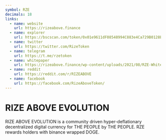 ```yaml
---
symbol: RZE
decimals: 18
links:
  - name: website
    url: https://rizeabove.finance
  - name: explorer
    url: https://bscscan.com/token/0x01e9611dF08548994C883e4Ca729B0128E73470F
  - name: twitter
    url: https://twitter.com/RizeToken
  - name: telegram
    url: https://t.me/rzetoken
  - name: whitepaper
    url: https://rizeabove.finance/wp-content/uploads/2021/08/RZE-White-Paper-Rize-Above-Evolution.pdf
  - name: reddit
    url: https://reddit.com/r/RIZEABOVE
  - name: facebook
    url: https://facebook.com/RizeAboveToken/
---
```


# RIZE ABOVE EVOLUTION

RIZE ABOVE EVOLUTION is a community driven hyper-deflationary decentralized digital currency for THE PEOPLE by THE PEOPLE. RZE rewards holders with binance wrapped DOGE.
